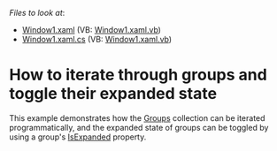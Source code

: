 <!-- default file list -->
*Files to look at*:

* [Window1.xaml](./CS/ToggleGroupExpandedState/Window1.xaml) (VB: [Window1.xaml.vb](./VB/ToggleGroupExpandedState/Window1.xaml.vb))
* [Window1.xaml.cs](./CS/ToggleGroupExpandedState/Window1.xaml.cs) (VB: [Window1.xaml.vb](./VB/ToggleGroupExpandedState/Window1.xaml.vb))
<!-- default file list end -->
# How to iterate through groups and toggle their expanded state


<p>This example demonstrates how the <a href="http://documentation.devexpress.com/#WPF/DevExpressWpfNavBarNavBarControl_Groupstopic">Groups</a> collection can be iterated programmatically, and the expanded state of groups can be toggled by using a group's <a href="http://documentation.devexpress.com/#WPF/DevExpressWpfNavBarNavBarGroup_IsExpandedtopic">IsExpanded</a> property.</p>

<br/>


